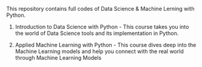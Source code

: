 This repository contains full codes of Data Science & Machine Lerning with Python.

1. Introduction to Data Science with Python - This course takes you into the world of Data Science tools and its implementation in Python.

2. Applied Machine Learning with Python - This course dives deep into the Machine Learning models and help you connect with the real world through Machine Learning Models

